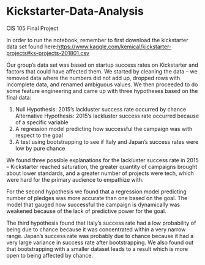 # Kickstarter-Data-Analysis
CIS 105 Final Project

In order to run the notebook, remember to first download the kickstarter data set found here:https://www.kaggle.com/kemical/kickstarter-projects#ks-projects-201801.csv

Our group’s data set was based on startup success rates on Kickstarter and factors that could have affected them. 
We started by cleaning the data – we removed data where the numbers did not add up, dropped rows with incomplete data, 
and renamed ambiguous values. We then proceeded to do some feature engineering and came up with three hypotheses 
based on the final data:

1.	Null Hypothesis: 2015’s lackluster success rate occurred by chance
Alternative Hypothesis: 2015’s lackluster success rate occurred because of a specific variable
2.	A regression model predicting how successful the campaign was with respect to the goal
3.	A test using bootstrapping to see if Italy and Japan’s success rates were low by pure chance

We found three possible explanations for the lackluster success rate in 2015 – Kickstarter reached saturation,
the greater quantity of campaigns brought about lower standards, and a greater number of projects were tech, 
which were hard for the primary audience to empathize with.

For the second hypothesis we found that a regression model predicting number of pledges was more 
accurate than one based on the goal. The model that gauged how successful the campaign is dynamically 
was weakened because of the lack of predictive power for the goal. 

The third hypothesis found that Italy’s success rate had a low probability of being due to chance 
because it was concentrated within a very narrow range. Japan’s success rate was probably due to chance 
because it had a very large variance in success rate after bootstrapping. We also found out that bootstrapping
with a smaller dataset leads to a result which is more open to being affected by chance.
